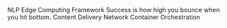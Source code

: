 NLP Edge Computing Framework Success is how high you bounce when you hit bottom. Content Delivery Network Container Orchestration
